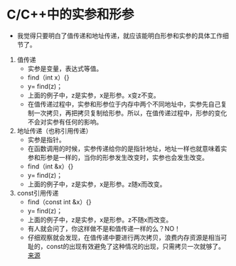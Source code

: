 # C/C++中的实参和形参 
- 我觉得只要明白了值传递和地址传递，就应该能明白形参和实参的具体工作细节了。
1. 值传递
    - 实参是变量，表达式等值。
    - find（int x）{}
    - y= find(z)；
   - 上面的例子中，z是实参，x是形参。x变z不变。
   - 在值传递过程中，实参和形参位于内存中两个不同地址中，实参先自己复制一次拷贝，再把拷贝复制给形参。所以，在值传递过程中，形参的变化不会对实参有任何的影响。
2. 地址传递（也称引用传递）
   - 实参是指针。
   - 在函数调用的时候，实参传递给你的是指针地址，地址一样也就意味着实参和形参是一样的，当你的形参发生改变时，实参也会发生改变。
   - find（int  &x）{}
   -  y= find(z)；
   - 上面的例子中，z是实参，x是形参。z随x而改变。
3. const引用传递
    - find（const int  &x）{}
    - y= find(z)；
    - 上面的例子中，z是实参，x是形参。z不随x而改变。
    - 有人就会问了，你这样做不是和值传递一样的么？NO！
    - 仔细观察就会发现，在值传递中要进行两次拷贝，浪费内存资源是相当可耻的，const的出现有效避免了这种情况的出现，只需拷贝一次就够了。
    [来源](https://www.cnblogs.com/kane0526/p/3913284.html)
